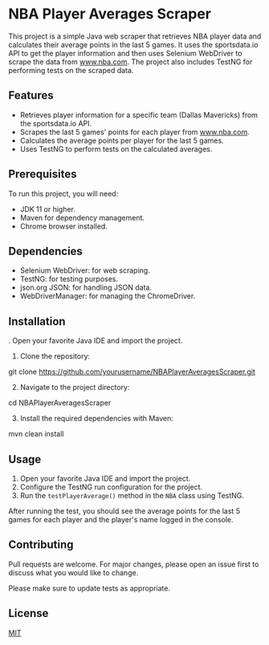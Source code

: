 # NBA Player Averages Scraper

This project is a simple Java web scraper that retrieves NBA player data and calculates their average points in the last 5 games. It uses the sportsdata.io API to get the player information and then uses Selenium WebDriver to scrape the data from www.nba.com. The project also includes TestNG for performing tests on the scraped data.

## Features

- Retrieves player information for a specific team (Dallas Mavericks) from the sportsdata.io API.
- Scrapes the last 5 games' points for each player from www.nba.com.
- Calculates the average points per player for the last 5 games.
- Uses TestNG to perform tests on the calculated averages.

## Prerequisites

To run this project, you will need:

- JDK 11 or higher.
- Maven for dependency management.
- Chrome browser installed.

## Dependencies

- Selenium WebDriver: for web scraping.
- TestNG: for testing purposes.
- json.org JSON: for handling JSON data.
- WebDriverManager: for managing the ChromeDriver.

## Installation

. Open your favorite Java IDE and import the project.
1. Clone the repository:

git clone https://github.com/yourusername/NBAPlayerAveragesScraper.git

2. Navigate to the project directory:

cd NBAPlayerAveragesScraper

3. Install the required dependencies with Maven:

mvn clean install

## Usage

1. Open your favorite Java IDE and import the project.
2. Configure the TestNG run configuration for the project.
3. Run the `testPlayerAverage()` method in the `NBA` class using TestNG.

After running the test, you should see the average points for the last 5 games for each player and the player's name logged in the console.

## Contributing

Pull requests are welcome. For major changes, please open an issue first to discuss what you would like to change.

Please make sure to update tests as appropriate.

## License

[MIT](https://choosealicense.com/licenses/mit/)
